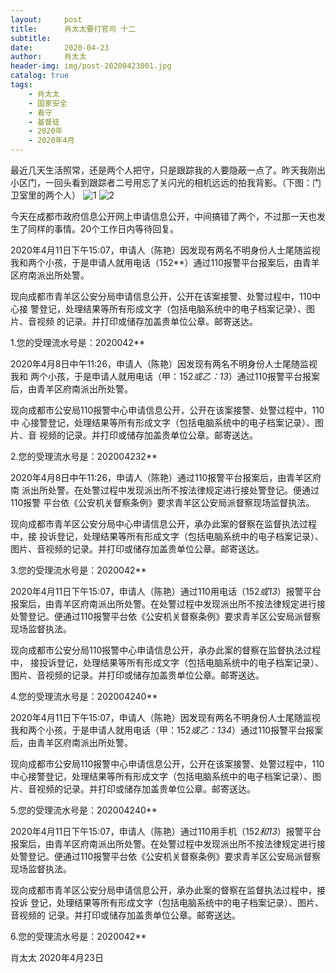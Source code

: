 ```yaml
---
layout:     post
title:      肖太太要打官司 十二
subtitle:   
date:       2020-04-23
author:     肖太太
header-img: img/post-20200423001.jpg
catalog: true
tags:
    - 肖太太
    - 国家安全
    - 看守
    - 基督徒
    - 2020年
    - 2020年4月
---
```


最近几天生活照常，还是两个人把守，只是跟踪我的人要隐蔽一点了。昨天我刚出小区门，一回头看到跟踪者二号用忘了关闪光的相机远远的拍我背影。（下图：门卫室里的两个人）
![1](/img/post-20200423001.jpg)
![2](/img/post-20200423002.jpg)

今天在成都市政府信息公开网上申请信息公开，中间搞错了两个，不过那一天也发生了同样的事情。20个工作日内等待回复。

2020年4月11日下午15:07，申请人（陈艳）因发现有两名不明身份人士尾随监视我和两个小孩，于是申请人就用电话（152**）通过110报警平台报案后，由青羊区府南派出所处警。

现向成都市青羊区公安分局申请信息公开，公开在该案接警、处警过程中，110中心接
警登记，处理结果等所有形成文字（包括电脑系统中的电子档案记录）、图片、音视频
的记录。并打印或储存加盖贵单位公章。邮寄送达。

1.您的受理流水号是：2020042**

2020年4月8日中午11:26，申请人（陈艳）因发现有两名不明身份人士尾随监视我和
两个小孩，于是申请人就用电话（甲：152*或乙：13*）通过110报警平台报案后，由青羊区府南派出所处警。

现向成都市公安局110报警中心申请信息公开，公开在该案接警、处警过程中，110中
心接警登记，处理结果等所有形成文字（包括电脑系统中的电子档案记录）、图片、音
视频的记录。并打印或储存加盖贵单位公章。邮寄送达。

2.您的受理流水号是：202004232**
 
2020年4月8日中午11:26，申请人（陈艳）通过110报警平台报案后，由青羊区府南
派出所处警。在处警过程中发现派出所不按法律规定进行接处警登记。便通过110报警
平台依《公安机关督察条例》要求青羊区公安局派督察现场监督执法。

现向成都市青羊区公安分局中心申请信息公开，承办此案的督察在监督执法过程中，接
投诉登记，处理结果等所有形成文字（包括电脑系统中的电子档案记录）、图片、音视频的记录。并打印或储存加盖贵单位公章。邮寄送达。

3.您的受理流水号是：2020042**
 
2020年4月11日下午15:07，申请人（陈艳）通过110用电话（152*或13*）报警平台报案后，由青羊区府南派出所处警。在处警过程中发现派出所不按法律规定进行接处警登记。便通过110报警平台依《公安机关督察条例》要求青羊区公安局派督察现场监督执法。

现向成都市公安分局110报警中心申请信息公开，承办此案的督察在监督执法过程中，
接投诉登记，处理结果等所有形成文字（包括电脑系统中的电子档案记录）、图片、音视频的记录。并打印或储存加盖贵单位公章。邮寄送达。

4.您的受理流水号是：202004240**
 
2020年4月11日下午15:07，申请人（陈艳）因发现有两名不明身份人士尾随监视我和两个小孩，于是申请人就用电话（甲：152*或乙：134*）通过110报警平台报案后，由青羊区府南派出所处警。

现向成都市公安局110报警中心申请信息公开，公开在该案接警、处警过程中，110中心接警登记，处理结果等所有形成文字（包括电脑系统中的电子档案记录）、图片、音视频的记录。并打印或储存加盖贵单位公章。邮寄送达。

5.您的受理流水号是：202004240**
 
2020年4月11日下午15:07，申请人（陈艳）通过110用手机（152*和13*）报警平台报案后，由青羊区府南派出所处警。在处警过程中发现派出所不按法律规定进行接处警登记。便通过110报警平台依《公安机关督察条例》要求青羊区公安局派督察现场监督执法。

现向成都市青羊区公安分局申请信息公开，承办此案的督察在监督执法过程中，接投诉
登记，处理结果等所有形成文字（包括电脑系统中的电子档案记录）、图片、音视频的
记录。并打印或储存加盖贵单位公章。邮寄送达。

6.您的受理流水号是：2020042**

肖太太
2020年4月23日
